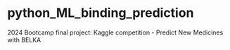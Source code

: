 # python_ML_binding_prediction
2024 Bootcamp final project: Kaggle competition - Predict New Medicines with BELKA
